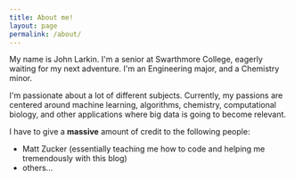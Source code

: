 ```yaml
---
title: About me!
layout: page
permalink: /about/
---
```


My name is John Larkin. I'm a senior at Swarthmore College, eagerly waiting for my next adventure. I'm an Engineering major, and a Chemistry minor.  

I'm passionate about a lot of different subjects. Currently, my passions are centered around machine learning, algorithms, chemistry, computational biology, and other applications where big data is going to become relevant. 

I have to give a **massive** amount of credit to the following people:
* Matt Zucker (essentially teaching me how to code and helping me tremendously with this blog)
* others...
